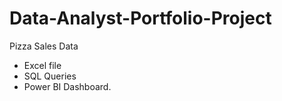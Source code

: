 # Data-Analyst-Portfolio-Project

Pizza Sales Data

- Excel file
- SQL Queries
- Power BI Dashboard.
  
